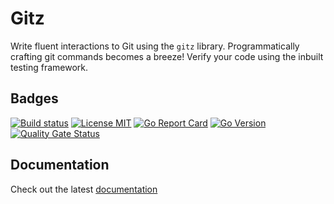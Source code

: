 # Gitz

Write fluent interactions to Git using the `gitz` library. Programmatically crafting git commands becomes a breeze! Verify your code using the inbuilt testing framework.

## Badges

[![Build status](https://img.shields.io/github/actions/workflow/status/purpleclay/gitz/ci.yml?style=flat-square&logo=go)](https://github.com/purpleclay/gitz/actions?workflow=ci)
[![License MIT](https://img.shields.io/badge/license-MIT-blue.svg?style=flat-square)](/LICENSE)
[![Go Report Card](https://goreportcard.com/badge/github.com/purpleclay/gitz?style=flat-square)](https://goreportcard.com/report/github.com/purpleclay/gitz)
[![Go Version](https://img.shields.io/github/go-mod/go-version/purpleclay/gitz.svg?style=flat-square)](go.mod)
[![Quality Gate Status](https://sonarcloud.io/api/project_badges/measure?project=purpleclay_gitz&metric=alert_status)](https://sonarcloud.io/summary/new_code?id=purpleclay_gitz)

## Documentation

Check out the latest [documentation](https://docs.purpleclay.dev/gitz/)
